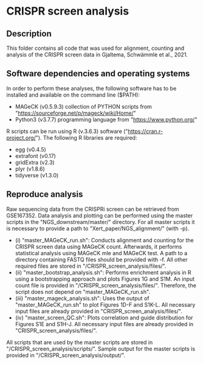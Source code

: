 # CRISPR screen analysis

## Description
This folder contains all code that was used for alignment, counting and analysis of the CRISPR screen data in Gjaltema, Schwämmle et al., 2021. 

## Software dependencies and operating systems
In order to perform these analyses, the following software has to be installed and available on the command line ($PATH):
- MAGeCK (v0.5.9.3) collection of PYTHON scripts from "https://sourceforge.net/p/mageck/wiki/Home/"
- Python3 (v3.7.7) programming language from "https://www.python.org/"

R scripts can be run using R (v.3.6.3) software ("https://cran.r-project.org/"). The following R libraries are required:
- egg (v0.4.5)
- extrafont (v0.17)
- gridExtra (v2.3)
- plyr (v1.8.6)
- tidyverse (v1.3.0)


## Reproduce analysis
Raw sequencing data from the CRISPRi screen can be retrieved from GSE167352. Data analysis and plotting can be performed using the master scripts in the "NGS_downstream/master/" directory. For all master scripts it is necessary to provide a path to "Xert_paper/NGS_alignment/" (with -p).

- (i)   "master_MAGeCK_run.sh": Conducts alignment and counting for the CRISPR screen data using MAGeCK count. Afterwards, it performs statistical analysis using MAGeCK mle and MAGeCK test. A path to a directory containing FASTQ files should be provided with -f. All other required files are stored in "/CRISPR_screen_analysis/files/".
- (ii)  "master_bootstrap_analysis.sh": Performs enrichment analysis in R using a bootstrapping approach and plots Figures 1G and S1M. An input count file is provided in "/CRISPR_screen_analysis/files/". Therefore, the script does not depend on "master_MAGeCK_run.sh".
- (iii) "master_mageck_analysis.sh": Uses the output of "master_MAGeCK_run.sh" to plot Figures 1D-F and S1K-L. All necessary input files are already provided in "CRISPR_screen_analysis/files/".
- (iv)  "master_screen_QC.sh": Plots correlation and guide distribution for Figures S1E and S1H-J. All necessary input files are already provided in "CRISPR_screen_analysis/files/". 


All scripts that are used by the master scripts are stored in "/CRISPR_screen_analysis/scripts/". Sample output for the master scripts is provided in "/CRISPR_screen_analysis/output/".
